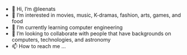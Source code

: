 - 👋 Hi, I’m @leenats
- 👀 I’m interested in movies, music, K-dramas, fashion, arts, games, and food
- 🌱 I’m currently learning computer engineering
- 💞️ I’m looking to collaborate with people that have backgrounds on computers, technologies, and astronomy
- 📫 How to reach me ...

<!---
leenats/leenats is a ✨ special ✨ repository because its `README.md` (this file) appears on your GitHub profile.
You can click the Preview link to take a look at your changes.
--->
